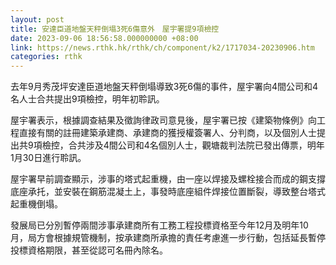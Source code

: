 ```yaml
---
layout: post
title: 安達臣道地盤天秤倒塌3死6傷意外　屋宇署提9項檢控
date: 2023-09-06 18:56:58.000000000 +08:00
link: https://news.rthk.hk/rthk/ch/component/k2/1717034-20230906.htm
categories: rthk
---
```


去年9月秀茂坪安達臣道地盤天秤倒塌導致3死6傷的事件，屋宇署向4間公司和4名人士合共提出9項檢控，明年初聆訊。

屋宇署表示，根據調查結果及徵詢律政司意見後，屋宇署已按《建築物條例》向工程直接有關的註冊建築承建商、承建商的獲授權簽署人、分判商，以及個別人士提出共9項檢控，合共涉及4間公司和4名個別人士，觀塘裁判法院已發出傳票，明年1月30日進行聆訊。

屋宇署早前調查顯示，涉事的塔式起重機，由一座以焊接及螺栓接合而成的鋼支撐底座承托，並安裝在鋼筋混凝土上，事發時底座組件焊接位置斷裂，導致整台塔式起重機倒塌。

發展局已分別暫停兩間涉事承建商所有工務工程投標資格至今年12月及明年10月，局方會根據規管機制，按承建商所承擔的責任考慮進一步行動，包括延長暫停投標資格期限，甚至從認可名冊內除名。

